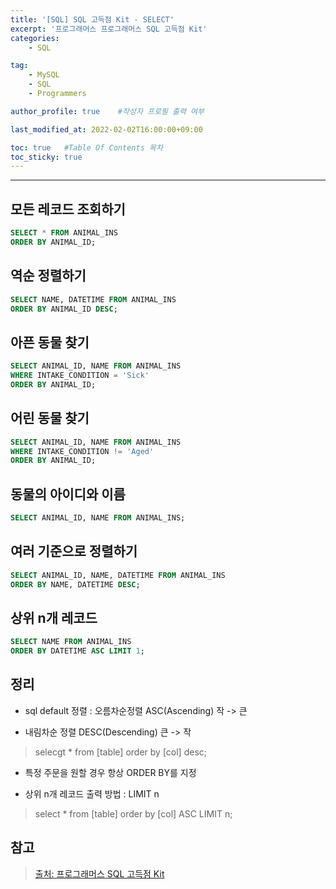 ```yaml
---
title: '[SQL] SQL 고득점 Kit - SELECT'
excerpt: '프로그래머스 프로그래머스 SQL 고득점 Kit'
categories:
    - SQL

tag:
    - MySQL
    - SQL
    - Programmers

author_profile: true    #작성자 프로필 출력 여부

last_modified_at: 2022-02-02T16:00:00+09:00

toc: true   #Table Of Contents 목차 
toc_sticky: true
---
```


---

## 모든 레코드 조회하기

```sql
SELECT * FROM ANIMAL_INS 
ORDER BY ANIMAL_ID;
```

## 역순 정렬하기

```sql
SELECT NAME, DATETIME FROM ANIMAL_INS 
ORDER BY ANIMAL_ID DESC;
```

## 아픈 동물 찾기

```sql
SELECT ANIMAL_ID, NAME FROM ANIMAL_INS
WHERE INTAKE_CONDITION = 'Sick'
ORDER BY ANIMAL_ID;
```

## 어린 동물 찾기 

```sql
SELECT ANIMAL_ID, NAME FROM ANIMAL_INS
WHERE INTAKE_CONDITION != 'Aged'
ORDER BY ANIMAL_ID;
```

## 동물의 아이디와 이름

```sql
SELECT ANIMAL_ID, NAME FROM ANIMAL_INS;
```

## 여러 기준으로 정렬하기 

```sql
SELECT ANIMAL_ID, NAME, DATETIME FROM ANIMAL_INS
ORDER BY NAME, DATETIME DESC;
```

## 상위 n개 레코드
```sql
SELECT NAME FROM ANIMAL_INS 
ORDER BY DATETIME ASC LIMIT 1;
```

## 정리
- sql default 정렬 : 오름차순정렬 ASC(Ascending) 작 -> 큰
  
- 내림차순 정렬 DESC(Descending) 큰 -> 작
> selecgt * from [table] 
> order by [col] desc;

- 특정 주문을 원할 경우 항상 ORDER BY를 지정
  
- 상위 n개 레코드 출력 방법 : LIMIT n
> select * from [table] 
> order by [col] ASC LIMIT n;

## 참고

> [출처: 프로그래머스 SQL 고득점 Kit](https://programmers.co.kr/learn/challenges?tab=sql_practice_kit)

##
```SQL
```